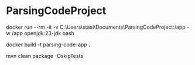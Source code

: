 # ParsingCodeProject
docker run --rm -it -v C:\Users\stasi\Documents\ParsingCodeProject:/app -w /app openjdk:23-jdk bash

docker build -t parsing-code-app .

mvn clean package -DskipTests